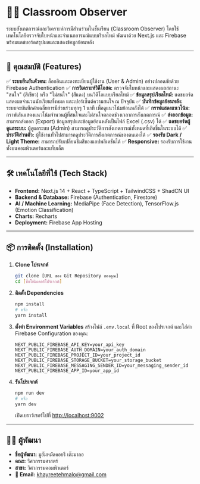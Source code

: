 # 👨‍🏫 Classroom Observer

ระบบสังเกตการณ์และวิเคราะห์การมีส่วนร่วมในชั้นเรียน (Classroom Observer) โดยใช้เทคโนโลยีตรวจจับใบหน้าและจำแนกอารมณ์แบบเรียลไทม์ พัฒนาด้วย Next.js และ Firebase พร้อมแดชบอร์ดสรุปผลและแสดงข้อมูลย้อนหลัง

---

## 🚀 คุณสมบัติ (Features)

✅ **ระบบยืนยันตัวตน:** ล็อกอินและลงทะเบียนผู้ใช้งาน (User & Admin) อย่างปลอดภัยด้วย Firebase Authentication
✅ **การวิเคราะห์วิดีโอสด:** ตรวจจับใบหน้าและแสดงผลสถานะ "สนใจ" (สีเขียว) หรือ "ไม่สนใจ" (สีแดง) บนวิดีโอแบบเรียลไทม์
✅ **ข้อมูลสรุปเรียลไทม์:** แดชบอร์ดแสดงผลจำนวนนักเรียนทั้งหมด และเปอร์เซ็นต์ความสนใจ ณ ปัจจุบัน
✅ **บันทึกข้อมูลย้อนหลัง:** ระบบจะบันทึกค่าเฉลี่ยการมีส่วนร่วมทุกๆ 1 นาที เพื่อดูแนวโน้มย้อนหลังได้
✅ **กราฟแสดงแนวโน้ม:** กราฟเส้นแสดงแนวโน้มจำนวนผู้ที่สนใจและไม่สนใจตลอดช่วงเวลาการสังเกตการณ์
✅ **ส่งออกข้อมูล:** สามารถส่งออก (Export) ข้อมูลสรุปและข้อมูลย้อนหลังเป็นไฟล์ Excel (.csv) ได้
✅ **แดชบอร์ดผู้ดูแลระบบ:** ผู้ดูแลระบบ (Admin) สามารถดูประวัติการสังเกตการณ์ทั้งหมดที่เกิดขึ้นในระบบได้
✅ **ประวัติส่วนตัว:** ผู้ใช้งานทั่วไปสามารถดูประวัติการสังเกตการณ์ของตนเองได้
✅ **รองรับ Dark / Light Theme:** สามารถปรับเปลี่ยนธีมสีของแอปพลิเคชันได้
✅ **Responsive:** รองรับการใช้งานทั้งบนคอมพิวเตอร์และแท็บเล็ต

---

## 🛠️ เทคโนโลยีที่ใช้ (Tech Stack)

-   **Frontend:** Next.js 14 + React + TypeScript + TailwindCSS + ShadCN UI
-   **Backend & Database:** Firebase (Authentication, Firestore)
-   **AI / Machine Learning:** MediaPipe (Face Detection), TensorFlow.js (Emotion Classification)
-   **Charts:** Recharts
-   **Deployment:** Firebase App Hosting

---

## 📦 การติดตั้ง (Installation)

1.  **Clone โปรเจกต์**
    ```bash
    git clone [URL ของ Git Repository ของคุณ]
    cd [ชื่อโฟลเดอร์โปรเจกต์]
    ```

2.  **ติดตั้ง Dependencies**
    ```bash
    npm install
    # หรือ
    yarn install
    ```

3.  **ตั้งค่า Environment Variables**
    สร้างไฟล์ `.env.local` ที่ Root ของโปรเจกต์ และใส่ค่า Firebase Configuration ของคุณ:
    ```
    NEXT_PUBLIC_FIREBASE_API_KEY=your_api_key
    NEXT_PUBLIC_FIREBASE_AUTH_DOMAIN=your_auth_domain
    NEXT_PUBLIC_FIREBASE_PROJECT_ID=your_project_id
    NEXT_PUBLIC_FIREBASE_STORAGE_BUCKET=your_storage_bucket
    NEXT_PUBLIC_FIREBASE_MESSAGING_SENDER_ID=your_messaging_sender_id
    NEXT_PUBLIC_FIREBASE_APP_ID=your_app_id
    ```

4.  **รันโปรเจกต์**
    ```bash
    npm run dev
    # หรือ
    yarn dev
    ```
    เปิดเบราว์เซอร์ไปที่ [http://localhost:9002](http://localhost:9002)

---

## 👨‍💻 ผู้พัฒนา

-   **ชื่อผู้พัฒนา:** มูฮัมหมัดคอยรี เต๊ะมาลอ
-   **คณะ:** วิศวกรรมศาสตร์
-   **สาขา:** วิศวกรรมคอมพิวเตอร์
-   **📧 Email:** khayreetehmalo@gmail.com
